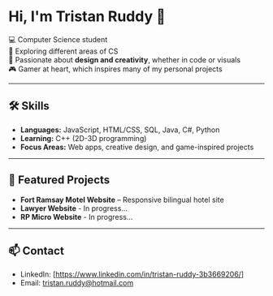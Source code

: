 # Hi, I'm Tristan Ruddy 👋

💻 Computer Science student  
🚀 Exploring different areas of CS  
🎨 Passionate about **design and creativity**, whether in code or visuals  
🎮 Gamer at heart, which inspires many of my personal projects

---

## 🛠 Skills
- **Languages:** JavaScript, HTML/CSS, SQL, Java, C#, Python 
- **Learning:** C++ (2D-3D programming)  
- **Focus Areas:**  Web apps, creative design, and game-inspired projects 

---

## 📌 Featured Projects  
- **Fort Ramsay Motel Website** – Responsive bilingual hotel site  
- **Lawyer Website** - In progress...
- **RP Micro Website** - In progress...

---

## 📫 Contact
- LinkedIn: [https://www.linkedin.com/in/tristan-ruddy-3b3669206/]  
- Email: tristan.ruddy@hotmail.com
